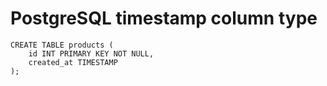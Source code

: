 # PostgreSQL timestamp column type

	CREATE TABLE products (
		id INT PRIMARY KEY NOT NULL,
		created_at TIMESTAMP
	);
